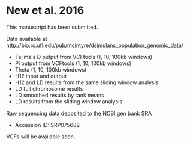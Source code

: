 # New et al. 2016

This manuscript has been submitted. 


Data available at http://bio.rc.ufl.edu/pub/mcintyre/dsimulans_population_genomic_data/

  * Tajima's D output from VCFtools (1, 10, 100kb windows)
  * Pi output from VCFtools (1, 10, 100kb windows)
  * Theta (1, 10, 100kb windows)
  * H12 input and output
  * H12 and LD results from the same sliding window analysis
  * LD full chromosome results
  * LD smoothed results by rank means
  * LD results from the sliding window analysis

Raw sequencing data deposited to the NCBI gen bank SRA
  * Accession ID: SRP075682

VCFs will be available soon. 
